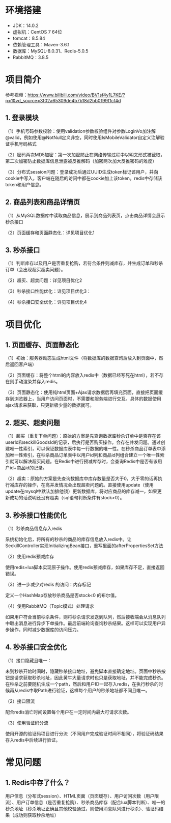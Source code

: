 # 环境搭建
- JDK：14.0.2
- 虚拟机：CentOS 7 64位
- tomcat：8.5.84
- 依赖管理工具：Maven-3.6.1 
- 数据库：MySQL-8.0.31、Redis-5.0.5
- RabbitMQ：3.8.5
# 项目简介
参考视频：https://www.bilibili.com/video/BV1sf4y1L7KE/?p=1&vd_source=3f02a65309de4b7b18d2bb0199f1cf4d
## 1. 登录模块
（1）手机号码参数校验：使用validation参数校验组件对参数LoginVo加注解@valid，例如使用@NotNull定义非空，同时使用IsMobileValidator自定义注解验证手机号码格式

（2）密码两次MD5加密：第一次加密防止在网络传输过程中以明文形式被截取，第二次加密防止数据库信息泄露被反推解码（加密两次加大反推密码的难度）

（3）分布式session问题：登录成功后通过UUID生成token标记该用户，并向cookie中写入，客户端在随后的访问中都在cookie加上该token。redis中存储该token和用户信息。

## 2. 商品列表和商品详情页

（1）从MySQL数据库中读取商品信息，展示到商品列表页，点击商品详情会展示秒杀接口

（2）页面缓存和页面静态化：详见项目优化1

## 3. 秒杀接口
（1）判断库存以及用户是否重复抢购，若符合条件则减库存，并生成订单和秒杀订单（会出现超买超卖问题）。

（2）超买、超卖问题：详见项目优化2

（3）秒杀接口性能优化：详见项目优化3：

（4）秒杀接口安全优化：详见项目优化4

# 项目优化
## 1. 页面缓存、页面静态化
（1）初始：服务器动态生成html文件（将数据库的数据查询后放入到页面中，然后返回客户端）

（2）页面缓存：将整个html的内容放入redis中（数据已经写死在html），若不存在则手动渲染并存入redis。

（3）页面静态化：使用纯html页面+Ajax请求数据后再填充页面，直接把页面缓存到浏览器上，当用户访问页面时，不需要和服务端进行交互。具体的数据使用ajax请求来获取，只更新极少量的数据就可。

## 2. 超买、超卖问题
（1）超买（重复下单问题）：原始的方案是先查询数据库秒杀订单中是否存在该userId和seckillGoodsId的记录，后执行是否购买操作。会存在并发问题。通过创建唯一性索引，可以保证数据库表中每一行数据的唯一性。在秒杀商品订单表中添加唯一性索引，在秒杀商品订单表中以用户id列和商品id列组合建立一个唯一性索引就可以解决超买问题。在Redis中进行预减库存时，会查询Redis中是否有该用户id+商品id的记录。
		 
（2）超卖：原始的方案是先查询数据库中库存数量是否大于0，大于零的话再执行减库存的操作，在高并发情况会出现超卖问题的。直接使用update（使用update在mysql中默认加排他锁）更新数据库，将对应商品的库存减一，如果更新成功的话说明还没有超卖（sql语句判断条件有stock>0）。
## 3. 秒杀接口性能优化

（1）秒杀商品信息存入redis

系统初始化后，将所有的秒杀的商品的库存信息放入redis中。让SeckillController实现InitializingBean接口，重写里面的afterPropertiesSet方法

（2）使用redis预减库存

使用redis+lua脚本实现原子操作。使用redis预减库存，如果库存不足，直接返回错误。

（3）进一步减少对redis 的访问：内存标记

定义一个HashMap存放秒杀商品是否stock<0 的布尔值。

（4）使用RabbitMQ（Topic模式）处理请求

如果用户符合当前秒杀条件，则将秒杀请求发送到队列，然后接收端会从消息队列中取出消息进行异步下单操作。最后前端轮询查询秒杀结果。这样可以实现用户异步操作，同时减少数据库的访问压力。
## 4. 秒杀接口安全优化

（1）接口隐藏且唯一：

未到秒杀开始时间时，隐藏秒杀接口地址，避免脚本直接确定地址。页面中秒杀按钮是请求获取秒杀地址，因此黄牛大量请求时也只是获取地址，并不能完成秒杀。
在秒杀之前要随机生成一个path，然后和用户ID一起存入redis，在执行秒杀的时候再从redis中取Path进行验证，这样每个用户的秒杀地址都不同且唯一。

（2）接口限流

配合redis消亡时间设置每个用户在一定时间内最大可请求次数。

（3）使用验证码分流

使用开源的验证码项目进行分流（不同用户完成验证时间不相同），将验证码结果存入redis中后续进行验证。

# 常见问题
## 1. Redis中存了什么？

用户信息（分布式session）、HTML页面（页面缓存）、用户访问次数（用户限流）、用户订单信息（是否重复抢购）、秒杀商品库存（配合lua脚本判断）、唯一的秒杀地址（秒杀地址正确且其他校验通过，则使用消息队列进行秒杀）、验证码结果（成功则获取秒杀地址）
